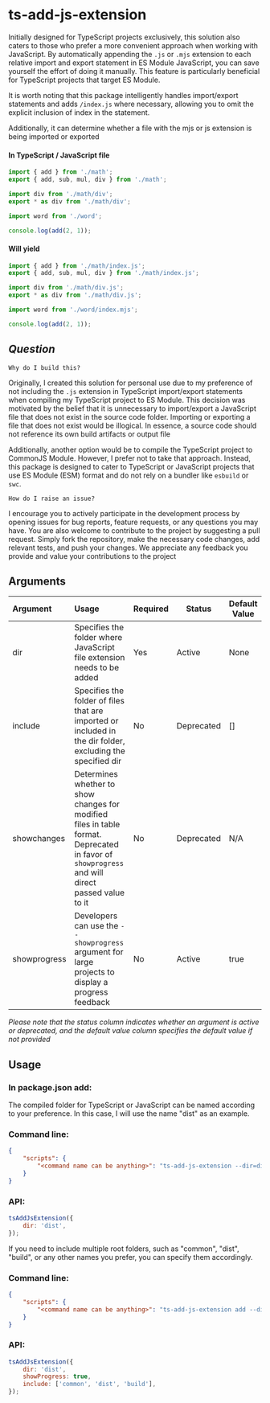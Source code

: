 # **ts-add-js-extension**

Initially designed for TypeScript projects exclusively, this solution also caters to those who prefer a more convenient approach when working with JavaScript.
By automatically appending the `.js` or `.mjs` extension to each relative import and export statement in ES Module JavaScript, you can save yourself the effort of doing it manually.
This feature is particularly beneficial for TypeScript projects that target ES Module.

It is worth noting that this package intelligently handles import/export statements and adds `/index.js` where necessary,
allowing you to omit the explicit inclusion of index in the statement.

Additionally, it can determine whether a file with the mjs or js extension is being imported or exported

#### In TypeScript / JavaScript file

```ts
import { add } from './math';
export { add, sub, mul, div } from './math';

import div from './math/div';
export * as div from './math/div';

import word from './word';

console.log(add(2, 1));
```

#### Will yield

```ts
import { add } from './math/index.js';
export { add, sub, mul, div } from './math/index.js';

import div from './math/div.js';
export * as div from './math/div.js';

import word from './word/index.mjs';

console.log(add(2, 1));
```

## **_Question_**

`Why do I build this?`

Originally, I created this solution for personal use due to my preference of not including the `.js` extension in TypeScript import/export statements when compiling my TypeScript project to ES Module.
This decision was motivated by the belief that it is unnecessary to import/export a JavaScript file that does not exist in the source code folder.
Importing or exporting a file that does not exist would be illogical.
In essence, a source code should not reference its own build artifacts or output file

Additionally, another option would be to compile the TypeScript project to CommonJS Module.
However, I prefer not to take that approach.
Instead, this package is designed to cater to TypeScript or JavaScript projects that use ES Module (ESM) format and do not rely on a bundler like `esbuild` or `swc`.

`How do I raise an issue?`

I encourage you to actively participate in the development process by opening issues for bug reports, feature requests, or any questions you may have.
You are also welcome to contribute to the project by suggesting a pull request.
Simply fork the repository, make the necessary code changes, add relevant tests, and push your changes.
We appreciate any feedback you provide and value your contributions to the project

## Arguments

| Argument     | Usage                                                                                                                                           | Required | Status     | Default Value |
| :----------- | :---------------------------------------------------------------------------------------------------------------------------------------------- | :------- | ---------- | ------------- |
| dir          | Specifies the folder where JavaScript file extension needs to be added                                                                          | Yes      | Active     | None          |
| include      | Specifies the folder of files that are imported or included in the dir folder, excluding the specified dir                                      | No       | Deprecated | []            |
| showchanges  | Determines whether to show changes for modified files in table format. Deprecated in favor of `showprogress` and will direct passed value to it | No       | Deprecated | N/A           |
| showprogress | Developers can use the `--showprogress` argument for large projects to display a progress feedback                                              | No       | Active     | true          |

_Please note that the status column indicates whether an argument is active or deprecated, and the default value column specifies the default value if not provided_

## Usage

### In package.json add:

The compiled folder for TypeScript or JavaScript can be named according to your preference. In this case, I will use the name "dist" as an example.

### Command line:

```json
{
    "scripts": {
        "<command name can be anything>": "ts-add-js-extension --dir=dist"
    }
}
```

### API:

```js
tsAddJsExtension({
    dir: 'dist',
});
```

If you need to include multiple root folders, such as "common", "dist", "build", or any other names you prefer, you can specify them accordingly.

### Command line:

```json
{
    "scripts": {
        "<command name can be anything>": "ts-add-js-extension add --dir=dist --include=common dist build --showchanges=true"
    }
}
```

### API:

```js
tsAddJsExtension({
    dir: 'dist',
    showProgress: true,
    include: ['common', 'dist', 'build'],
});
```
